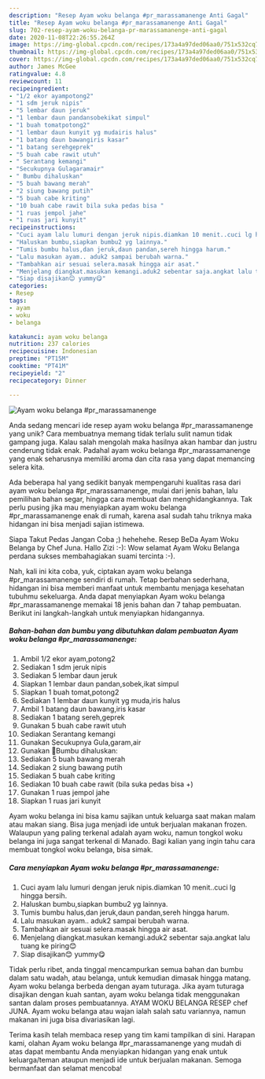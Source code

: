 ```yaml
---
description: "Resep Ayam woku belanga #pr_marassamanenge Anti Gagal"
title: "Resep Ayam woku belanga #pr_marassamanenge Anti Gagal"
slug: 702-resep-ayam-woku-belanga-pr-marassamanenge-anti-gagal
date: 2020-11-08T22:26:55.264Z
image: https://img-global.cpcdn.com/recipes/173a4a97ded06aa0/751x532cq70/ayam-woku-belanga-pr_marassamanenge-foto-resep-utama.jpg
thumbnail: https://img-global.cpcdn.com/recipes/173a4a97ded06aa0/751x532cq70/ayam-woku-belanga-pr_marassamanenge-foto-resep-utama.jpg
cover: https://img-global.cpcdn.com/recipes/173a4a97ded06aa0/751x532cq70/ayam-woku-belanga-pr_marassamanenge-foto-resep-utama.jpg
author: James McGee
ratingvalue: 4.8
reviewcount: 11
recipeingredient:
- "1/2 ekor ayampotong2"
- "1 sdm jeruk nipis"
- "5 lembar daun jeruk"
- "1 lembar daun pandansobekikat simpul"
- "1 buah tomatpotong2"
- "1 lembar daun kunyit yg mudairis halus"
- "1 batang daun bawangiris kasar"
- "1 batang serehgeprek"
- "5 buah cabe rawit utuh"
- " Serantang kemangi"
- "Secukupnya Gulagaramair"
- " Bumbu dihaluskan"
- "5 buah bawang merah"
- "2 siung bawang putih"
- "5 buah cabe kriting"
- "10 buah cabe rawit bila suka pedas bisa "
- "1 ruas jempol jahe"
- "1 ruas jari kunyit"
recipeinstructions:
- "Cuci ayam lalu lumuri dengan jeruk nipis.diamkan 10 menit..cuci lg hingga bersih."
- "Haluskan bumbu,siapkan bumbu2 yg lainnya."
- "Tumis bumbu halus,dan jeruk,daun pandan,sereh hingga harum."
- "Lalu masukan ayam.. aduk2 sampai berubah warna."
- "Tambahkan air sesuai selera.masak hingga air asat."
- "Menjelang diangkat.masukan kemangi.aduk2 sebentar saja.angkat lalu tuang ke piring😊"
- "Siap disajikan😊 yummy😋"
categories:
- Resep
tags:
- ayam
- woku
- belanga

katakunci: ayam woku belanga 
nutrition: 237 calories
recipecuisine: Indonesian
preptime: "PT15M"
cooktime: "PT41M"
recipeyield: "2"
recipecategory: Dinner

---
```



![Ayam woku belanga #pr_marassamanenge](https://img-global.cpcdn.com/recipes/173a4a97ded06aa0/751x532cq70/ayam-woku-belanga-pr_marassamanenge-foto-resep-utama.jpg)

Anda sedang mencari ide resep ayam woku belanga #pr_marassamanenge yang unik? Cara membuatnya memang tidak terlalu sulit namun tidak gampang juga. Kalau salah mengolah maka hasilnya akan hambar dan justru cenderung tidak enak. Padahal ayam woku belanga #pr_marassamanenge yang enak seharusnya memiliki aroma dan cita rasa yang dapat memancing selera kita.

Ada beberapa hal yang sedikit banyak mempengaruhi kualitas rasa dari ayam woku belanga #pr_marassamanenge, mulai dari jenis bahan, lalu pemilihan bahan segar, hingga cara membuat dan menghidangkannya. Tak perlu pusing jika mau menyiapkan ayam woku belanga #pr_marassamanenge enak di rumah, karena asal sudah tahu triknya maka hidangan ini bisa menjadi sajian istimewa.

Siapa Takut Pedas Jangan Coba ;) hehehehe. Resep BeDa Ayam Woku Belanga by Chef Juna. Hallo Zizi :-): Wow selamat Ayam Woku Belanga perdana sukses membahagiakan suami tercinta :-).


Nah, kali ini kita coba, yuk, ciptakan ayam woku belanga #pr_marassamanenge sendiri di rumah. Tetap berbahan sederhana, hidangan ini bisa memberi manfaat untuk membantu menjaga kesehatan tubuhmu sekeluarga. Anda dapat menyiapkan Ayam woku belanga #pr_marassamanenge memakai 18 jenis bahan dan 7 tahap pembuatan. Berikut ini langkah-langkah untuk menyiapkan hidangannya.

<!--inarticleads1-->

##### Bahan-bahan dan bumbu yang dibutuhkan dalam pembuatan Ayam woku belanga #pr_marassamanenge:

1. Ambil 1/2 ekor ayam,potong2
1. Sediakan 1 sdm jeruk nipis
1. Sediakan 5 lembar daun jeruk
1. Siapkan 1 lembar daun pandan,sobek,ikat simpul
1. Siapkan 1 buah tomat,potong2
1. Sediakan 1 lembar daun kunyit yg muda,iris halus
1. Ambil 1 batang daun bawang,iris kasar
1. Sediakan 1 batang sereh,geprek
1. Gunakan 5 buah cabe rawit utuh
1. Sediakan  Serantang kemangi
1. Gunakan Secukupnya Gula,garam,air
1. Gunakan  🐝Bumbu dihaluskan:
1. Sediakan 5 buah bawang merah
1. Sediakan 2 siung bawang putih
1. Sediakan 5 buah cabe kriting
1. Sediakan 10 buah cabe rawit (bila suka pedas bisa +)
1. Gunakan 1 ruas jempol jahe
1. Siapkan 1 ruas jari kunyit


Ayam woku belanga ini bisa kamu sajikan untuk keluarga saat makan malam atau makan siang. Bisa juga menjadi ide untuk berjualan makanan frozen. Walaupun yang paling terkenal adalah ayam woku, namun tongkol woku belanga ini juga sangat terkenal di Manado. Bagi kalian yang ingin tahu cara membuat tongkol woku belanga, bisa simak. 

<!--inarticleads2-->

##### Cara menyiapkan Ayam woku belanga #pr_marassamanenge:

1. Cuci ayam lalu lumuri dengan jeruk nipis.diamkan 10 menit..cuci lg hingga bersih.
1. Haluskan bumbu,siapkan bumbu2 yg lainnya.
1. Tumis bumbu halus,dan jeruk,daun pandan,sereh hingga harum.
1. Lalu masukan ayam.. aduk2 sampai berubah warna.
1. Tambahkan air sesuai selera.masak hingga air asat.
1. Menjelang diangkat.masukan kemangi.aduk2 sebentar saja.angkat lalu tuang ke piring😊
1. Siap disajikan😊 yummy😋


Tidak perlu ribet, anda tinggal mencampurkan semua bahan dan bumbu dalam satu wadah, atau belanga, untuk kemudian dimasak hingga matang. Ayam woku belanga berbeda dengan ayam tuturaga. Jika ayam tuturaga disajikan dengan kuah santan, ayam woku belanga tidak menggunakan santan dalam proses pembuatannya. AYAM WOKU BELANGA RESEP chef JUNA. Ayam woku belanga atau wajan ialah salah satu variannya, namun makanan ini juga bisa divariasikan lagi. 

Terima kasih telah membaca resep yang tim kami tampilkan di sini. Harapan kami, olahan Ayam woku belanga #pr_marassamanenge yang mudah di atas dapat membantu Anda menyiapkan hidangan yang enak untuk keluarga/teman ataupun menjadi ide untuk berjualan makanan. Semoga bermanfaat dan selamat mencoba!
